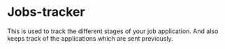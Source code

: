 # Jobs-tracker

This is used to track the different stages of your job application. And also keeps track of the applications which are sent previously.
